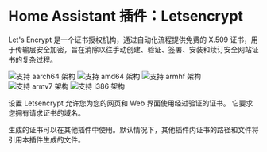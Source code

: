 # Home Assistant 插件：Letsencrypt

Let's Encrypt 是一个证书授权机构，通过自动化流程提供免费的 X.509 证书，用于传输层安全加密，旨在消除以往手动创建、验证、签署、安装和续订安全网站证书的复杂过程。

![支持 aarch64 架构][aarch64-shield] ![支持 amd64 架构][amd64-shield] ![支持 armhf 架构][armhf-shield] ![支持 armv7 架构][armv7-shield] ![支持 i386 架构][i386-shield]

设置 Letsencrypt 允许您为您的网页和 Web 界面使用经过验证的证书。
它要求您拥有请求证书的域名。

生成的证书可以在其他插件中使用。默认情况下，其他插件内证书的路径和文件将引用本插件生成的文件。

[aarch64-shield]: https://img.shields.io/badge/aarch64-yes-green.svg
[amd64-shield]: https://img.shields.io/badge/amd64-yes-green.svg
[armhf-shield]: https://img.shields.io/badge/armhf-yes-green.svg
[armv7-shield]: https://img.shields.io/badge/armv7-yes-green.svg
[i386-shield]: https://img.shields.io/badge/i386-yes-green.svg